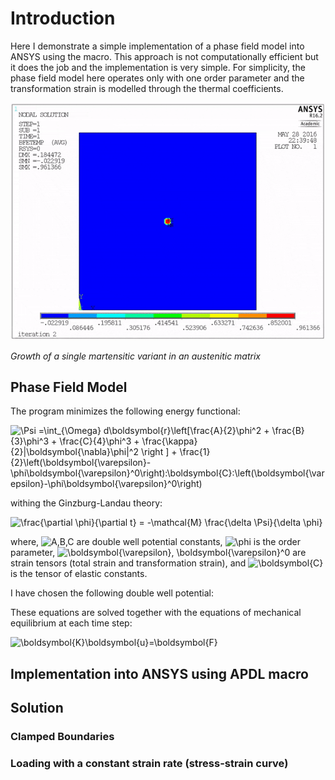# Introduction
Here I demonstrate a simple implementation of a phase field model into ANSYS using the macro. This approach is not computationally efficient but it does the job and the implementation is very simple. For simplicity, the phase field model here operates only with one order parameter and the transformation strain is modelled through the thermal coefficients. 

![](martensite_phase_transformation.gif)

*Growth of a single martensitic variant in an austenitic matrix*

## Phase Field Model
The program minimizes the following energy functional:

<img src="https://latex.codecogs.com/svg.latex?\Psi&space;=\int_{\Omega}&space;d\boldsymbol{r}\left[\frac{A}{2}\phi^2&space;&plus;&space;\frac{B}{3}\phi^3&space;&plus;&space;\frac{C}{4}\phi^3&space;&plus;&space;\frac{\kappa}{2}|\boldsymbol{\nabla}\phi|^2&space;\right&space;]&space;&plus;&space;\frac{1}{2}\left(\boldsymbol{\varepsilon}-\phi\boldsymbol{\varepsilon}^0\right):\boldsymbol{C}:\left(\boldsymbol{\varepsilon}-\phi\boldsymbol{\varepsilon}^0\right)" title="\Psi =\int_{\Omega} d\boldsymbol{r}\left[\frac{A}{2}\phi^2 + \frac{B}{3}\phi^3 + \frac{C}{4}\phi^3 + \frac{\kappa}{2}|\boldsymbol{\nabla}\phi|^2 \right ] + \frac{1}{2}\left(\boldsymbol{\varepsilon}-\phi\boldsymbol{\varepsilon}^0\right):\boldsymbol{C}:\left(\boldsymbol{\varepsilon}-\phi\boldsymbol{\varepsilon}^0\right)" />

withing the Ginzburg-Landau theory:

<img src="https://latex.codecogs.com/svg.latex?\frac{\partial&space;\phi}{\partial&space;t}&space;=&space;-\mathcal{M}&space;\frac{\delta&space;\Psi}{\delta&space;\phi}" title="\frac{\partial \phi}{\partial t} = -\mathcal{M} \frac{\delta \Psi}{\delta \phi}" />

where, <img src="https://latex.codecogs.com/svg.latex?\inline&space;A,B,C" title="A,B,C" /> are double well potential constants, <img src="https://latex.codecogs.com/svg.latex?\inline&space;\phi" title="\phi" /> is the order parameter, <img src="https://latex.codecogs.com/svg.latex?\inline&space;\boldsymbol{\varepsilon},&space;\boldsymbol{\varepsilon}^0" title="\boldsymbol{\varepsilon}, \boldsymbol{\varepsilon}^0" /> are strain tensors (total strain and transformation strain), and <img src="https://latex.codecogs.com/svg.latex?\inline&space;\boldsymbol{C}" title="\boldsymbol{C}" /> is the tensor of elastic constants. 

I have chosen the following double well potential:

These equations are solved together with the equations of mechanical equilibrium at each time step:

<img src="https://latex.codecogs.com/svg.latex?\boldsymbol{K}\boldsymbol{u}=\boldsymbol{F}" title="\boldsymbol{K}\boldsymbol{u}=\boldsymbol{F}" />


## Implementation into ANSYS using APDL macro

## Solution
### Clamped Boundaries

### Loading with a constant strain rate (stress-strain curve)




